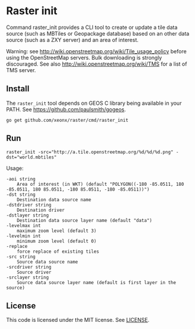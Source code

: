 # Raster init

Command raster_init provides a CLI tool to create or update a tile data source (such as MBTiles or Geopackage database) based on an other data source (such as a ZXY server) and an area of interest.

Warning: see http://wiki.openstreetmap.org/wiki/Tile_usage_policy before using the OpenStreetMap servers. Bulk downloading is strongly discouraged.
See also http://wiki.openstreetmap.org/wiki/TMS for a list of TMS server.

## Install

The `raster_init` tool depends on GEOS C library being available in your PATH. See https://github.com/paulsmith/gogeos.

    go get github.com/xeonx/raster/cmd/raster_init

## Run

	raster_init -src="http://a.tile.openstreetmap.org/%d/%d/%d.png" -dst="world.mbtiles"

Usage:

    -aoi string
        Area of interest (in WKT) (default "POLYGON((-180 -85.0511, 180 -85.0511, 180 85.0511, -180 85.0511, -180 -85.0511))")
    -dst string
        Destination data source name
    -dstdriver string
        Destination driver
    -dstlayer string
        Destination data source layer name (default "data")
    -levelmax int
        maximum zoom level (default 3)
    -levelmin int
        minimum zoom level (default 0)
    -replace
        force replace of existing tiles
    -src string
        Source data source name
    -srcdriver string
        Source driver
    -srclayer string
        Source data source layer name (default is first layer in the source)

	
## License

This code is licensed under the MIT license. See [LICENSE](https://github.com/xeonx/raster/blob/master/LICENSE).